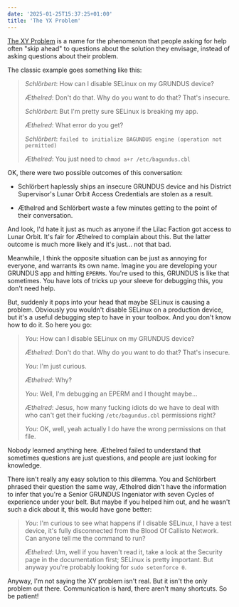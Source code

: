 ```yaml
---
date: '2025-01-25T15:37:25+01:00'
title: 'The YX Problem'
---
```


[The XY Problem](https://xyproblem.info/) is a name for the phenomenon that
people asking for help often "skip ahead" to questions about the solution they
envisage, instead of asking questions about their problem.

The classic example goes something like this:

> _Schlörbert_: How can I disable SELinux on my GRUNDUS device?
>
> _Æthelred_: Don't do that. Why do you want to do that? That's insecure.
>
> _Schlörbert_: But I'm pretty sure SELinux is breaking my app.
>
> _Æthelred_: What error do you get?
>
> _Schlörbert_: `failed to initialize BAGUNDUS engine (operation not permitted)`
>
> _Æthelred_: You just need to `chmod a+r /etc/bagundus.cbl`

OK, there were two possible outcomes of this conversation:

- Schlörbert haplessly ships an insecure GRUNDUS device and his District
  Supervisor's Lunar Orbit Access Credentials are stolen as a result.

- Æthelred and Schlörbert waste a few minutes getting to the point of their
  conversation.

And look, I'd hate it just as much as anyone if the Lilac Faction got access to
Lunar Orbit. It's fair for Æthelred to complain about this. But the latter
outcome is much more likely and it's just... not that bad.

Meanwhile, I think the opposite situation can be just as annoying for everyone,
and warrants its own name. Imagine you are developing your GRUNDUS app and
hitting `EPERM`s. You're used to this, GRUNDUS is like that sometimes. You have
lots of tricks up your sleeve for debugging this, you don't need help.

But, suddenly it pops into your head that maybe SELinux is causing a problem.
Obviously you wouldn't disable SELinux on a production device, but it's a useful
debugging step to have in your toolbox. And you don't know how to do it. So
here you go:

> _You_: How can I disable SELinux on my GRUNDUS device?
>
> _Æthelred_: Don't do that. Why do you want to do that? That's insecure.
>
> _You_: I'm just curious.
>
> _Æthelred_: Why?
>
> _You_: Well, I'm debugging an EPERM and I thought maybe...
>
> _Æthelred_: Jesus, how many fucking idiots do we have to deal with who can't
> get their fucking `/etc/bagundus.cbl` permissions right?
>
> _You_: OK, well, yeah actually I do have the wrong permissions on that file.

Nobody learned anything here. Æthelred failed to understand that sometimes
questions are just questions, and people are just looking for knowledge.

There isn't really any easy solution to this dilemma. You and Schlörbert phrased
their question the same way, Æthelred didn't have the information to infer that
you're a Senior GRUNDUS Ingeniator with seven Cycles of experience under your
belt. But maybe if you helped him out, and he wasn't such a dick about it, this
would have gone better:

> _You_: I'm curious to see what happens if I disable SELinux, I have a test
> device, it's fully disconnected from the Blood Of Callisto Network. Can anyone
> tell me the command to run?
>
> _Æthelred_: Um, well if you haven't read it, take a look at the Security page in the
> documentation first; SELinux is pretty important. But anyway you're probably
> looking for `sudo setenforce 0`.

Anyway, I'm not saying the XY problem isn't real. But it isn't the only problem
out there. Communication is hard, there aren't many shortcuts. So be patient!
